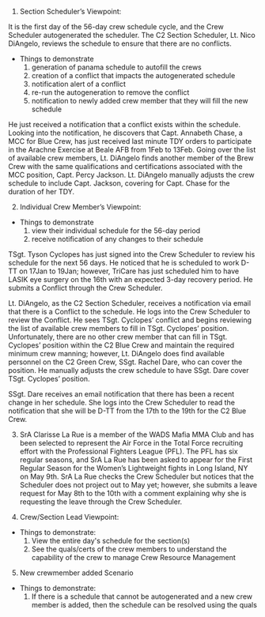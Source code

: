 1. Section Scheduler’s Viewpoint:

It is the first day of the 56-day crew schedule cycle, and the Crew Scheduler autogenerated the scheduler. The C2 Section Scheduler, Lt. Nico DiAngelo, reviews the schedule to ensure that there are no conflicts.
- Things to demonstrate
  1. generation of panama schedule to autofill the crews
  2. creation of a conflict that impacts the autogenerated schedule
  3. notification alert of a conflict
  4. re-run the autogeneration to remove the conflict
  5. notification to newly added crew member that they will fill the new schedule

He just received a notification that a conflict exists within the schedule. Looking into the notification, he discovers that Capt. Annabeth Chase, a MCC for Blue Crew, has just received last minute TDY orders to participate in the Arachne Exercise at Beale AFB from 1Feb to 13Feb. Going over the list of available crew members, Lt. DiAngelo finds another member of the Brew Crew with the same qualifications and certifications associated with the MCC position, Capt. Percy Jackson. Lt. DiAngelo manually adjusts the crew schedule to include Capt. Jackson, covering for Capt. Chase for the duration of her TDY.

2. Individual Crew Member’s Viewpoint:
- Things to demonstrate
  1. view their individual schedule for the 56-day period
  2. receive notification of any changes to their schedule

TSgt. Tyson Cyclopes has just signed into the Crew Scheduler to review his schedule for the next 56 days. He noticed that he is scheduled to work D-TT on 17Jan to 19Jan; however, TriCare has just scheduled him to have LASIK eye surgery on the 16th with an expected 3-day recovery period. He submits a Conflict through the Crew Scheduler.

Lt. DiAngelo, as the C2 Section Scheduler, receives a notification via email that there is a Conflict to the schedule. He logs into the Crew Scheduler to review the Conflict. He sees TSgt. Cyclopes’ conflict and begins reviewing the list of available crew members to fill in TSgt. Cyclopes’ position. Unfortunately, there are no other crew member that can fill in TSgt. Cyclopes’ position within the C2 Blue Crew and maintain the required minimum crew manning; however, Lt. DiAngelo does find available personnel on the C2 Green Crew, SSgt. Rachel Dare, who can cover the position. He manually adjusts the crew schedule to have SSgt. Dare cover TSgt. Cyclopes’ position.

SSgt. Dare receives an email notification that there has been a recent change in her schedule. She logs into the Crew Scheduler to read the notification that she will be D-TT from the 17th to the 19th for the C2 Blue Crew.

3. SrA Clarisse La Rue is a member of the WADS Mafia MMA Club and has been selected to represent the Air Force in the Total Force recruiting effort with the Professional Fighters League (PFL). The PFL has six regular seasons, and SrA La Rue has been asked to appear for the First Regular Season for the Women’s Lightweight fights in Long Island, NY on May 9th. SrA La Rue checks the Crew Scheduler but notices that the Scheduler does not project out to May yet; however, she submits a leave request for May 8th to the 10th with a comment explaining why she is requesting the leave through the Crew Scheduler.

4. Crew/Section Lead Viewpoint:
- Things to demonstrate:
  1. View the entire day's schedule for the section(s)
  2. See the quals/certs of the crew members to understand the capability of the crew to manage Crew Resource Management
  
5. New crewmember added Scenario
- Things to demonstrate:
  1. If there is a schedule that cannot be autogenerated and a new crew member is added, then the schedule can be resolved using the quals
